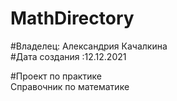 # MathDirectory
#Владелец: Александрия Качалкина <br>
#Дата создания :12.12.2021

#Проект по практике <br>
Справочник по математике
